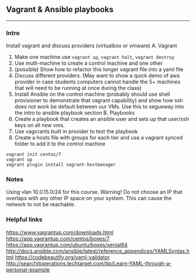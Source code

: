 ## Vagrant & Ansible playbooks
---

### Intro
Install vagrant and discuss providers (virtualbox or vmware)
A. Vagrant
  1. Make one machine use  `vagrant up`, `vagrant halt`, `vagrant destroy`
  2. Use mutli-machine to create a control machine and one other
  3. (possible) Show how to refactor this longer vagrant file into a yaml file
  4. Discuss different providers. (May want to show a quick demo of aws provider in case students computers cannot handle the 5+ machines that will need to be running at once during the class)
  5. Install Ansible on the control machine (probably should use shell provisioner to demonstrate that vagrant capability) and show how ssh does not work be default between our VMs. Use this to segueway into the intro to ansible playbook section
B. Playbooks
  1. Create a playbook that creates an ansible user and sets up that user/ssh keys on all new vms.
  2. Use vagcrants built in provider to test the playbook
  3. Create a hosts file with groups for each tier and use a vagrant synced folder to add it to the control machine

```
vagrant init centos/7
vagrant up
vagrant plugin install vagrant-hostmanager
```

### Notes
Using vlan 10.0.15.0/24 for this course.
Warning! Do not choose an IP that overlaps with any other IP space on your system. This can cause the network to not be reachable.


### Helpful links

https://www.vagrantup.com/downloads.html
https://app.vagrantup.com/centos/boxes/7
https://app.vagrantup.com/ubuntu/boxes/xenial64
http://docs.ansible.com/ansible/latest/reference_appendices/YAMLSyntax.html
https://codebeautify.org/yaml-validator
http://searchitoperations.techtarget.com/tip/Learn-YAML-through-a-personal-example
